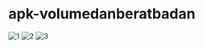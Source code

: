 # apk-volumedanberatbadan
![1](https://cloud.githubusercontent.com/assets/22347907/20695656/4509f35e-b620-11e6-8cab-4560654035ad.JPG)
![2](https://cloud.githubusercontent.com/assets/22347907/20695658/4541e19c-b620-11e6-855d-2947ac9ae1cf.JPG)
![3](https://cloud.githubusercontent.com/assets/22347907/20695659/454690f2-b620-11e6-9d9f-83e391bffffd.JPG)
